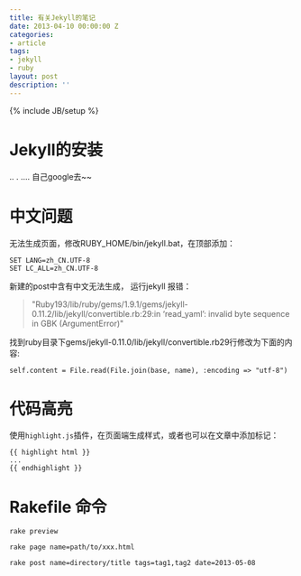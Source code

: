 ```yaml
---
title: 有关Jekyll的笔记
date: 2013-04-10 00:00:00 Z
categories:
- article
tags:
- jekyll
- ruby
layout: post
description: ''
---
```


{% include JB/setup %}

# Jekyll的安装

 .. . .... 自己google去~~

# 中文问题

无法生成页面，修改RUBY_HOME/bin/jekyll.bat，在顶部添加：

	SET LANG=zh_CN.UTF-8
	SET LC_ALL=zh_CN.UTF-8

新建的post中含有中文无法生成， 运行jekyll 报错：

> "Ruby193/lib/ruby/gems/1.9.1/gems/jekyll-0.11.2/lib/jekyll/convertible.rb:29:in ‘read_yaml’: invalid byte sequence in GBK (ArgumentError)"

找到ruby目录下gems/jekyll-0.11.0/lib/jekyll/convertible.rb29行修改为下面的内容:

	self.content = File.read(File.join(base, name), :encoding => "utf-8")



# 代码高亮

使用`highlight.js`插件，在页面端生成样式，或者也可以在文章中添加标记：

	{{ highlight html }}
	...
	{{ endhighlight }}

# Rakefile 命令

	rake preview

	rake page name=path/to/xxx.html

	rake post name=directory/title tags=tag1,tag2 date=2013-05-08